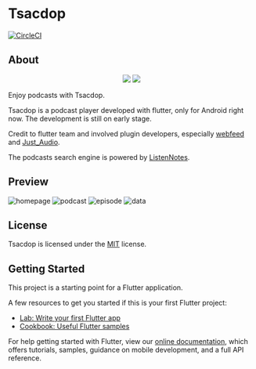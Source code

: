 # Tsacdop
[![CircleCI](https://circleci.com/gh/stonega/tsacdop.svg?style=svg)](https://circleci.com/gh/stonega/workflows/tsacdop/)
## About
<p align="center">
<img src="https://raw.githubusercontent.com/stonega/tsacdop/master/android/app/src/main/res/mipmap-xxhdpi/ic_launcher.png" art = "Logo"/>
<img src="https://raw.githubusercontent.com/stonega/tsacdop/master/android/app/src/main/res/mipmap-xxhdpi/text.png" art = "Tsacdop"/>
</p>

Enjoy podcasts with Tsacdop.

Tsacdop is a podcast player developed with flutter, only for Android right now. 
The development is still on early stage.

Credit to flutter team and  involved plugin developers, especially [webfeed](https://github.com/witochandra/webfeed) and [Just_Audio](https://pub.dev/packages/just_audio).

The podcasts search engine is powered by [ListenNotes](https://listennotes.com).
## Preview
![homepage](https://raw.githubusercontent.com/stonega/tsacdop/master/preview/Screenshot_homepage.png) ![podcast](https://raw.githubusercontent.com/stonega/tsacdop/master/preview/Screenshot_podcast.png) ![episode](https://raw.githubusercontent.com/stonega/tsacdop/master/preview/Screenshot_episode.png) ![data](https://raw.githubusercontent.com/stonega/tsacdop/master/preview/Screenshot_data.png)
## License

Tsacdop is licensed under the [MIT](https://github.com/stonega/tsacdop/blob/master/LICENSE) license.

## Getting Started

This project is a starting point for a Flutter application.

A few resources to get you started if this is your first Flutter project:

- [Lab: Write your first Flutter app](https://flutter.dev/docs/get-started/codelab)
- [Cookbook: Useful Flutter samples](https://flutter.dev/docs/cookbook)

For help getting started with Flutter, view our
[online documentation](https://flutter.dev/docs), which offers tutorials,
samples, guidance on mobile development, and a full API reference.
